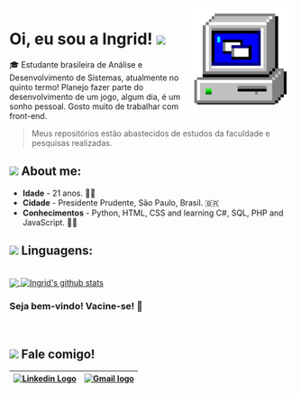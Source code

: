 <img align="right" alt="PC GIF" src="https://github.com/TheDudeThatCode/TheDudeThatCode/blob/master/Assets/PC.gif" width="190" />

# Oi, eu sou a Ingrid! <img src="https://github.com/TheDudeThatCode/TheDudeThatCode/blob/master/Assets/Hi.gif" width="29px">

🎓 Estudante brasileira de Análise e Desenvolvimento de Sistemas, atualmente no quinto termo! 
Planejo fazer parte do desenvolvimento de um jogo, algum dia, é um sonho pessoal. Gosto muito de trabalhar com front-end.
> Meus repositórios estão abastecidos de estudos da faculdade e pesquisas realizadas.


## <img src="https://raw.githubusercontent.com/TheDudeThatCode/TheDudeThatCode/master/Assets/hmm.gif" width="40px" /> About me:

* **Idade** - 21 anos. 🤘🏻
* **Cidade** - Presidente Prudente, São Paulo, Brasil. 🇧🇷
* **Conhecimentos** - Python, HTML, CSS and learning C#, SQL, PHP and JavaScript. 👩‍💻


## <img src="https://github.com/TheDudeThatCode/TheDudeThatCode/blob/master/Assets/Rocket.gif" width="40px"> Linguagens:
<br>

<a href="https://github.com/ing01">
  <img align="center" src="https://github-readme-stats.vercel.app/api/top-langs/?username=ing01&theme=dark&hide_langs_below=1" />
</a>

<a href="https://github.com/ing01">
 <img align="center" src="https://github-readme-stats.vercel.app/api?username=ing01&show_icons=true&theme=dark&line_height=27" alt="Ingrid's github stats"/>
</a>


<br>

### Seja bem-vindo! Vacine-se! 🐊

<br>

## <img src="https://github.com/TheDudeThatCode/TheDudeThatCode/blob/master/Assets/Handshake.gif" height="40px"> Fale comigo!
| [<img src="https://github.com/TheDudeThatCode/TheDudeThatCode/blob/master/Assets/Linkedin.svg" alt="Linkedin Logo" width="32">](https://www.linkedin.com/in/ingrid-bernardi-24244b1b7/)  | [<img src="https://github.com/TheDudeThatCode/TheDudeThatCode/blob/master/Assets/Gmail.svg" alt="Gmail logo" height="32">](mailto:ingribpilla@gmail.com)
|:---:|:---:|
